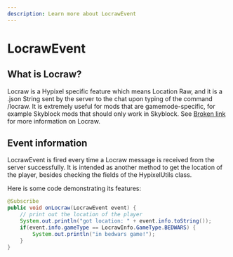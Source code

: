 ```yaml
---
description: Learn more about LocrawEvent
---
```


# LocrawEvent

## What is Locraw?

Locraw is a Hypixel specific feature which means Location Raw, and it is a .json String sent by the server to the chat upon typing of the command /locraw. It is extremely useful for mods that are gamemode-specific, for example Skyblock mods that should only work in Skyblock. See [Broken link](broken-reference "mention") for more information on Locraw.

## Event information

LocrawEvent is fired every time a Locraw message is received from the server successfully. It is intended as another method to get the location of the player, besides checking the fields of the HypixelUtils class.

Here is some code demonstrating its features:

```java
@Subscribe
public void onLocraw(LocrawEvent event) {
    // print out the location of the player
    System.out.println("got location: " + event.info.toString());
    if(event.info.gameType == LocrawInfo.GameType.BEDWARS) {
        System.out.println("in bedwars game!");
    }
}
```
